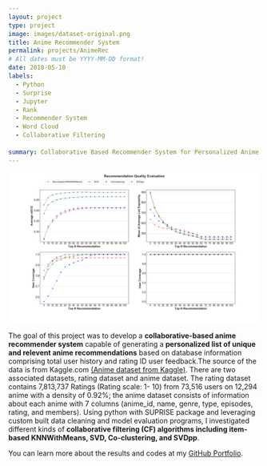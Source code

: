 ```yaml
---
layout: project
type: project
image: images/dataset-original.png
title: Anime Recommender System
permalink: projects/AnimeRec
# All dates must be YYYY-MM-DD format!
date: 2018-05-10
labels:
  - Python
  - Surprise
  - Jupyter
  - Rank
  - Recommender System
  - Word Cloud
  - Collaborative Filtering
  
summary: Collaborative Based Recommender System for Personalized Anime Recommendations
---
```


<img class="ui medium right floated rounded image" src="../images/recQualityPlot3.png">

The goal of this project was to develop a __collaborative-based anime recommender system__ capable of generating a __personalized list of unique and relevent anime recommendations__ based on database information comprising total user history and rating ID user feedback.The source of the data is from Kaggle.com [(Anime dataset from Kaggle)](https://www.kaggle.com/CooperUnion/anime-recommendations-database). There are two associated datasets, rating dataset and anime dataset. The rating dataset contains 7,813,737 Ratings (Rating scale: 1- 10) from 73,516 users on 12,294 anime with a density of 0.92%; the anime dataset consists of information about each anime with 7 columns (anime_id, name, genre, type, episodes, rating, and members). Using python with SUPRISE package and leveraging custom built data cleaning and model evaluation programs, I investigated different kinds of __collaborative filtering (CF) algorithms including item-based KNNWithMeans, SVD, Co-clustering, and SVDpp__.  
 
You can learn more about the results and codes at my [GitHub Portfolio](https://github.com/JasonWu1211/Portfolio/tree/master/Anime%20Recommender%20Systems%20%7C%20Python/README.md).
